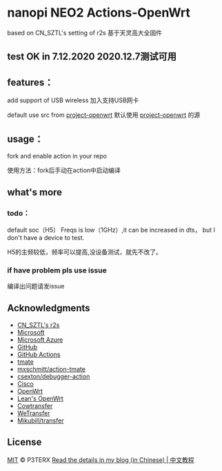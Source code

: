# nanopi NEO2  Actions-OpenWrt

based on CN_SZTL's setting of r2s 基于天灵高大全固件

## test OK in 7.12.2020  2020.12.7测试可用 

## features：

add support of USB wireless 加入支持USB网卡 

default use src from [project-openwrt](https://github.com/project-openwrt/openwrt)  默认使用 [project-openwrt](https://github.com/project-openwrt/openwrt) 的源

## usage：
fork and enable action in your repo

使用方法：fork后手动在action中启动编译

## what's more

### todo：

default soc（H5） Freqs is low（1GHz）,it can be increased in dts， but I don't have a device to test.

H5的主频较低，频率可以提高,没设备测试，就先不改了。

### if have problem pls use issue

编译出问题请发issue
## Acknowledgments
- [CN_SZTL's r2s](https://github.com/1715173329/nanopi-r2s-openwrt)
- [Microsoft](https://www.microsoft.com)
- [Microsoft Azure](https://azure.microsoft.com)
- [GitHub](https://github.com)
- [GitHub Actions](https://github.com/features/actions)
- [tmate](https://github.com/tmate-io/tmate)
- [mxschmitt/action-tmate](https://github.com/mxschmitt/action-tmate)
- [csexton/debugger-action](https://github.com/csexton/debugger-action)
- [Cisco](https://www.cisco.com/)
- [OpenWrt](https://github.com/openwrt/openwrt)
- [Lean's OpenWrt](https://github.com/coolsnowwolf/lede)
- [Cowtransfer](https://cowtransfer.com)
- [WeTransfer](https://wetransfer.com/)
- [Mikubill/transfer](https://github.com/Mikubill/transfer)

## License

[MIT](https://github.com/P3TERX/Actions-OpenWrt/blob/master/LICENSE) © P3TERX
[Read the details in my blog (in Chinese) | 中文教程](https://p3terx.com/archives/build-openwrt-with-github-actions.html)
